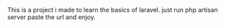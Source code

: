 This is a project i made to learn the basics of laravel.
just run php artisan server paste the url and enjoy.
